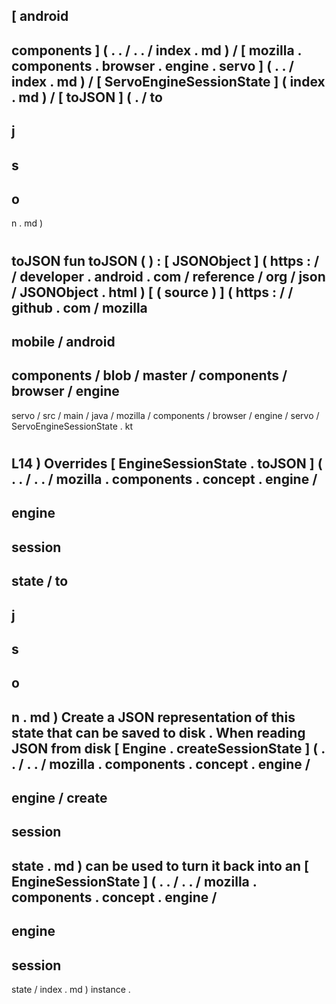 [
android
-
components
]
(
.
.
/
.
.
/
index
.
md
)
/
[
mozilla
.
components
.
browser
.
engine
.
servo
]
(
.
.
/
index
.
md
)
/
[
ServoEngineSessionState
]
(
index
.
md
)
/
[
toJSON
]
(
.
/
to
-
j
-
s
-
o
-
n
.
md
)
#
toJSON
fun
toJSON
(
)
:
[
JSONObject
]
(
https
:
/
/
developer
.
android
.
com
/
reference
/
org
/
json
/
JSONObject
.
html
)
[
(
source
)
]
(
https
:
/
/
github
.
com
/
mozilla
-
mobile
/
android
-
components
/
blob
/
master
/
components
/
browser
/
engine
-
servo
/
src
/
main
/
java
/
mozilla
/
components
/
browser
/
engine
/
servo
/
ServoEngineSessionState
.
kt
#
L14
)
Overrides
[
EngineSessionState
.
toJSON
]
(
.
.
/
.
.
/
mozilla
.
components
.
concept
.
engine
/
-
engine
-
session
-
state
/
to
-
j
-
s
-
o
-
n
.
md
)
Create
a
JSON
representation
of
this
state
that
can
be
saved
to
disk
.
When
reading
JSON
from
disk
[
Engine
.
createSessionState
]
(
.
.
/
.
.
/
mozilla
.
components
.
concept
.
engine
/
-
engine
/
create
-
session
-
state
.
md
)
can
be
used
to
turn
it
back
into
an
[
EngineSessionState
]
(
.
.
/
.
.
/
mozilla
.
components
.
concept
.
engine
/
-
engine
-
session
-
state
/
index
.
md
)
instance
.
